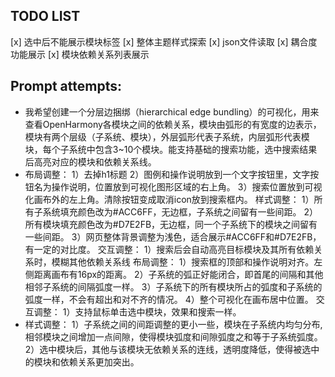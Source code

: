 ## TODO LIST
[x] 选中后不能展示模块标签
[x] 整体主题样式探索
[x] json文件读取
[x] 耦合度功能展示
[x] 模块依赖关系列表展示

## Prompt attempts:
- 我希望创建一个分层边捆绑（hierarchical edge bundling）的可视化，用来查看OpenHarmony各模块之间的依赖关系，模块由弧形的有宽度的边表示，模块有两个层级（子系统、模块），外层弧形代表子系统，内层弧形代表模块，每个子系统中包含3~10个模块。能支持基础的搜索功能，选中搜索结果后高亮对应的模块和依赖关系线。
- 布局调整：
1）去掉h1标题
2）图例和操作说明放到一个文字按钮里，文字按钮名为操作说明，位置放到可视化图形区域的右上角。
3）搜索位置放到可视化画布外的左上角。清除按钮变成取消icon放到搜索框内。
样式调整：
1）所有子系统填充颜色改为#ACC6FF，无边框，子系统之间留有一些间距。
2）所有模块填充颜色改为#D7E2FB，无边框，同一个子系统下的模块之间留有一些间距。
3）网页整体背景调整为浅色，适合展示#ACC6FF和#D7E2FB，有一定的对比度。
交互调整：
1）搜索后会自动高亮目标模块及其所有依赖关系时，模糊其他依赖关系线
布局调整：
1）搜索框的顶部和操作说明对齐。左侧距离画布有16px的距离。
2）子系统的弧正好能闭合，即首尾的间隔和其他相邻子系统的间隔弧度一样。
3）子系统下的所有模块所占的弧度和子系统的弧度一样，不会有超出和对不齐的情况。
4）整个可视化在画布居中位置。
交互调整：
1）支持鼠标单击选中模块，效果和搜索一样。
- 样式调整：
1）子系统之间的间距调整的更小一些，模块在子系统内均匀分布,相邻模块之间增加一点间隙，使得模块弧度和间隙弧度之和等于子系统弧度。
2）选中模块后，其他与该模块无依赖关系的连线，透明度降低，使得被选中的模块和依赖关系更加突出。
